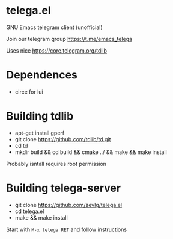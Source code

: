 # telega.el
GNU Emacs telegram client (unofficial)

Join our telegram group https://t.me/emacs_telega

Uses nice https://core.telegram.org/tdlib

# Dependences

* circe for lui

# Building tdlib

* apt-get install gperf
* git clone https://github.com/tdlib/td.git
* cd td
* mkdir build && cd build && cmake ../ && make && make install

Probably isntall requires root permission

# Building telega-server

* git clone https://github.com/zevlg/telega.el
* cd telega.el
* make && make install

Start with `M-x telega RET` and follow instructions
